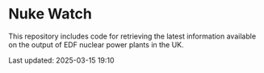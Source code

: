 # Nuke Watch

This repository includes code for retrieving the latest information available on the output of EDF nuclear power plants in the UK.

Last updated: 2025-03-15 19:10